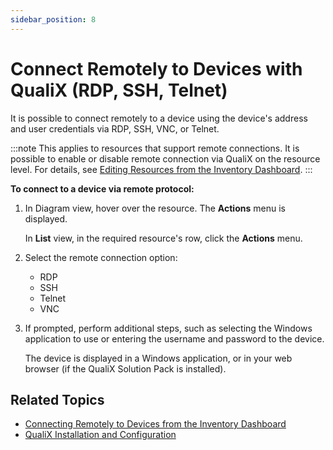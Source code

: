 ```yaml
---
sidebar_position: 8
---
```


# Connect Remotely to Devices with QualiX (RDP, SSH, Telnet)

It is possible to connect remotely to a device using the device's address and user credentials via RDP, SSH, VNC, or Telnet.

:::note
This applies to resources that support remote connections. It is possible to enable or disable remote connection via QualiX on the resource level. For details, see [Editing Resources from the Inventory Dashboard](https://help.quali.com/Online%20Help/0.0/Portal/Content/CSP/INVN/Edit-Rsrc-in-Invnt.htm).
:::

**To connect to a device via remote protocol:**

1. In Diagram view, hover over the resource. The **Actions** menu is displayed.
    
    In **List** view, in the required resource's row, click the **Actions** menu.
    
2. Select the remote connection option:
    
    - RDP
    - SSH
    - Telnet
    - VNC

3. If prompted, perform additional steps, such as selecting the Windows application to use or entering the username and password to the device.
    
    The device is displayed in a Windows application, or in your web browser (if the QualiX Solution Pack is installed).
    

## Related Topics

- [Connecting Remotely to Devices from the Inventory Dashboard](../../../inventory/managing-resources/connecting-remotely.md)
- [QualiX Installation and Configuration](../../../../install-configure/qualix/index.md)